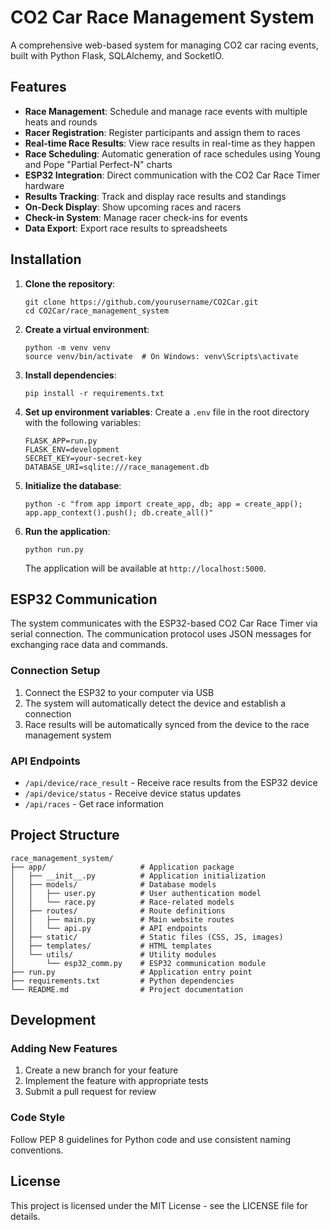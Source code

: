 # CO2 Car Race Management System

A comprehensive web-based system for managing CO2 car racing events, built with Python Flask, SQLAlchemy, and SocketIO.

## Features

- **Race Management**: Schedule and manage race events with multiple heats and rounds
- **Racer Registration**: Register participants and assign them to races
- **Real-time Race Results**: View race results in real-time as they happen
- **Race Scheduling**: Automatic generation of race schedules using Young and Pope "Partial Perfect-N" charts
- **ESP32 Integration**: Direct communication with the CO2 Car Race Timer hardware
- **Results Tracking**: Track and display race results and standings
- **On-Deck Display**: Show upcoming races and racers
- **Check-in System**: Manage racer check-ins for events
- **Data Export**: Export race results to spreadsheets

## Installation

1. **Clone the repository**:
   ```
   git clone https://github.com/yourusername/CO2Car.git
   cd CO2Car/race_management_system
   ```

2. **Create a virtual environment**:
   ```
   python -m venv venv
   source venv/bin/activate  # On Windows: venv\Scripts\activate
   ```

3. **Install dependencies**:
   ```
   pip install -r requirements.txt
   ```

4. **Set up environment variables**:
   Create a `.env` file in the root directory with the following variables:
   ```
   FLASK_APP=run.py
   FLASK_ENV=development
   SECRET_KEY=your-secret-key
   DATABASE_URI=sqlite:///race_management.db
   ```

5. **Initialize the database**:
   ```
   python -c "from app import create_app, db; app = create_app(); app.app_context().push(); db.create_all()"
   ```

6. **Run the application**:
   ```
   python run.py
   ```
   The application will be available at `http://localhost:5000`.

## ESP32 Communication

The system communicates with the ESP32-based CO2 Car Race Timer via serial connection. The communication protocol uses JSON messages for exchanging race data and commands.

### Connection Setup

1. Connect the ESP32 to your computer via USB
2. The system will automatically detect the device and establish a connection
3. Race results will be automatically synced from the device to the race management system

### API Endpoints

- `/api/device/race_result` - Receive race results from the ESP32 device
- `/api/device/status` - Receive device status updates
- `/api/races` - Get race information

## Project Structure

```
race_management_system/
├── app/                     # Application package
│   ├── __init__.py          # Application initialization
│   ├── models/              # Database models
│   │   ├── user.py          # User authentication model
│   │   └── race.py          # Race-related models
│   ├── routes/              # Route definitions
│   │   ├── main.py          # Main website routes
│   │   └── api.py           # API endpoints
│   ├── static/              # Static files (CSS, JS, images)
│   ├── templates/           # HTML templates
│   └── utils/               # Utility modules
│       └── esp32_comm.py    # ESP32 communication module
├── run.py                   # Application entry point
├── requirements.txt         # Python dependencies
└── README.md                # Project documentation
```

## Development

### Adding New Features

1. Create a new branch for your feature
2. Implement the feature with appropriate tests
3. Submit a pull request for review

### Code Style

Follow PEP 8 guidelines for Python code and use consistent naming conventions.

## License

This project is licensed under the MIT License - see the LICENSE file for details. 